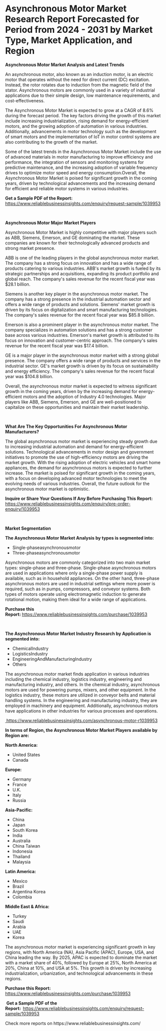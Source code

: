 <p><h1>Asynchronous Motor Market Research Report Forecasted for Period from 2024 -  2031 by Market Type, Market Application, and Region</h1></p><p><strong>Asynchronous Motor Market Analysis and Latest Trends</strong></p>
<p><p>An asynchronous motor, also known as an induction motor, is an electric motor that operates without the need for direct current (DC) excitation. Instead, the rotor rotates due to induction from the magnetic field of the stator. Asynchronous motors are commonly used in a variety of industrial applications due to their simple design, low maintenance requirements, and cost-effectiveness.</p><p>The Asynchronous Motor Market is expected to grow at a CAGR of 8.6% during the forecast period. The key factors driving the growth of this market include increasing industrialization, rising demand for energy-efficient motors, and the growing adoption of automation in various industries. Additionally, advancements in motor technology such as the development of smart motors and the implementation of IoT in motor control systems are also contributing to the growth of the market.</p><p>Some of the latest trends in the Asynchronous Motor Market include the use of advanced materials in motor manufacturing to improve efficiency and performance, the integration of sensors and monitoring systems for predictive maintenance, and the increasing adoption of variable frequency drives to optimize motor speed and energy consumption.Overall, the Asynchronous Motor Market is poised for significant growth in the coming years, driven by technological advancements and the increasing demand for efficient and reliable motor systems in various industries.</p></p>
<p><strong>Get a Sample PDF of the Report:&nbsp;</strong> <a href="https://www.reliablebusinessinsights.com/enquiry/request-sample/1039953">https://www.reliablebusinessinsights.com/enquiry/request-sample/1039953</a></p>
<p>&nbsp;</p>
<p><strong>Asynchronous Motor Major Market Players</strong></p>
<p><p>Asynchronous Motor Market is highly competitive with major players such as ABB, Siemens, Emerson, and GE dominating the market. These companies are known for their technologically advanced products and strong market presence. </p><p>ABB is one of the leading players in the global asynchronous motor market. The company has a strong focus on innovation and has a wide range of products catering to various industries. ABB's market growth is fueled by its strategic partnerships and acquisitions, expanding its product portfolio and global reach. The company's sales revenue for the recent fiscal year was $28.1 billion.</p><p>Siemens is another key player in the asynchronous motor market. The company has a strong presence in the industrial automation sector and offers a wide range of products and solutions. Siemens' market growth is driven by its focus on digitalization and smart manufacturing technologies. The company's sales revenue for the recent fiscal year was $85.8 billion.</p><p>Emerson is also a prominent player in the asynchronous motor market. The company specializes in automation solutions and has a strong customer base across various industries. Emerson's market growth is attributed to its focus on innovation and customer-centric approach. The company's sales revenue for the recent fiscal year was $17.4 billion.</p><p>GE is a major player in the asynchronous motor market with a strong global presence. The company offers a wide range of products and services in the industrial sector. GE's market growth is driven by its focus on sustainability and energy efficiency. The company's sales revenue for the recent fiscal year was $104.8 billion.</p><p>Overall, the asynchronous motor market is expected to witness significant growth in the coming years, driven by the increasing demand for energy-efficient motors and the adoption of Industry 4.0 technologies. Major players like ABB, Siemens, Emerson, and GE are well-positioned to capitalize on these opportunities and maintain their market leadership.</p></p>
<p>&nbsp;</p>
<p><strong>What Are The Key Opportunities For Asynchronous Motor Manufacturers?</strong></p>
<p><p>The global asynchronous motor market is experiencing steady growth due to increasing industrial automation and demand for energy-efficient solutions. Technological advancements in motor design and government initiatives to promote the use of high-efficiency motors are driving the market growth. With the rising adoption of electric vehicles and smart home appliances, the demand for asynchronous motors is expected to further increase. The market is poised for significant growth in the coming years, with a focus on developing advanced motor technologies to meet the evolving needs of various industries. Overall, the future outlook for the asynchronous motor market is optimistic.</p></p>
<p><strong>Inquire or Share Your Questions If Any Before Purchasing This Report:</strong> <a href="https://www.reliablebusinessinsights.com/enquiry/pre-order-enquiry/1039953">https://www.reliablebusinessinsights.com/enquiry/pre-order-enquiry/1039953</a></p>
<p>&nbsp;</p>
<p><strong>Market Segmentation</strong></p>
<p><strong>The Asynchronous Motor Market Analysis by types is segmented into:</strong></p>
<p><ul><li>Single-phaseasynchronousmotor</li><li>Three-phaseasynchronousmotor</li></ul></p>
<p><p>Asynchronous motors are commonly categorized into two main market types: single-phase and three-phase. Single-phase asynchronous motors are used in applications where only a single-phase power supply is available, such as in household appliances. On the other hand, three-phase asynchronous motors are used in industrial settings where more power is required, such as in pumps, compressors, and conveyor systems. Both types of motors operate using electromagnetic induction to generate rotational motion, making them ideal for a wide range of applications.</p></p>
<p><strong>Purchase this Report:&nbsp;</strong><a href="https://www.reliablebusinessinsights.com/purchase/1039953">https://www.reliablebusinessinsights.com/purchase/1039953</a></p>
<p>&nbsp;</p>
<p><strong>The Asynchronous Motor Market Industry Research by Application is segmented into:</strong></p>
<p><ul><li>ChemicalIndustry</li><li>LogisticsIndustry</li><li>EngineeringAndManufacturingIndustry</li><li>Others</li></ul></p>
<p><p>The asynchronous motor market finds application in various industries including the chemical industry, logistics industry, engineering and manufacturing industry, and others. In the chemical industry, asynchronous motors are used for powering pumps, mixers, and other equipment. In the logistics industry, these motors are utilized in conveyor belts and material handling systems. In the engineering and manufacturing industry, they are employed in machinery and equipment. Additionally, asynchronous motors have applications in other industries for various processes and operations.</p></p>
<p><a href="https://www.reliablebusinessinsights.com/asynchronous-motor-r1039953">&nbsp;https://www.reliablebusinessinsights.com/asynchronous-motor-r1039953</a></p>
<p><strong>In terms of Region, the Asynchronous Motor Market Players available by Region are:</strong></p>
<p>
    <p> <strong> North America: </strong>
        <ul>
            <li>United States</li>
            <li>Canada</li>
        </ul>
        </p> 
    <p> <strong> Europe: </strong>
        <ul>
            <li>Germany</li>
            <li>France</li>
            <li>U.K.</li>
            <li>Italy</li>
            <li>Russia</li>
        </ul>
        </p> 
    <p> <strong> Asia-Pacific: </strong>
        <ul>
            <li>China</li>
            <li>Japan</li>
            <li>South Korea</li>
            <li>India</li>
            <li>Australia</li>
            <li>China Taiwan</li>
            <li>Indonesia</li>
            <li>Thailand</li>
            <li>Malaysia</li>
        </ul>
        </p> 
    <p> <strong> Latin America: </strong>
        <ul>
            <li>Mexico</li>
            <li>Brazil</li>
            <li>Argentina Korea</li>
            <li>Colombia</li>
        </ul>
        </p> 
    <p> <strong> Middle East & Africa: </strong>
        <ul>
            <li>Turkey</li>
            <li>Saudi</li>
            <li>Arabia</li>
            <li>UAE</li>
            <li>Korea</li>
        </ul>
    </p>
    </p>
<p><p>The asynchronous motor market is experiencing significant growth in key regions, with North America (NA), Asia Pacific (APAC), Europe, USA, and China leading the way. By 2025, APAC is expected to dominate the market with a market share of 40%, followed by Europe at 25%, North America at 20%, China at 10%, and USA at 5%. This growth is driven by increasing industrialization, urbanization, and technological advancements in these regions.</p></p>
<p><strong>Purchase this Report: </strong><a href="https://www.reliablebusinessinsights.com/purchase/1039953">https://www.reliablebusinessinsights.com/purchase/1039953</a></p>
<p>&nbsp;<strong>Get a Sample PDF of the Report:&nbsp;&nbsp;</strong><a href="https://www.reliablebusinessinsights.com/enquiry/request-sample/1039953">https://www.reliablebusinessinsights.com/enquiry/request-sample/1039953</a></p>
<p><strong></strong></p>
<p>Check more reports on https://www.reliablebusinessinsights.com/</p>
